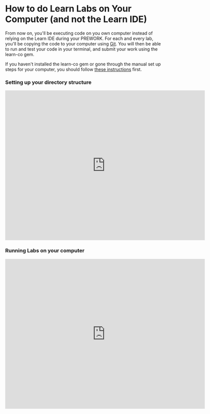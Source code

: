 # How to do Learn Labs on Your Computer (and not the Learn IDE)

From now on, you'll be executing code on you own computer instead of relying on the Learn IDE during your PREWORK. For each and every lab, you'll be copying the code to your computer using [Git](https://git-scm.com).  You will then be able to run and test your code in your terminal, and submit your work using the learn-co gem.  

If you haven't installed the learn-co gem or gone through the manual set up steps for your computer, you should follow [these instructions](https://github.com/learn-co-curriculum/immersive-mod-1-introduction-manual-setup) first.


### Setting up your directory structure

<iframe width="640" height="480" src="https://www.youtube.com/embed/H-6D2rOBVrg" frameborder="0" allowfullscreen></iframe>

### Running Labs on your computer

<iframe width="640" height="480" src="https://www.youtube.com/embed/gHEQa-zfLYU" frameborder="0" allowfullscreen></iframe>
